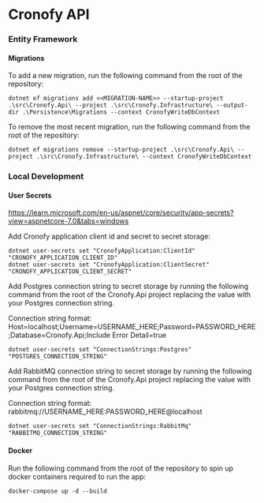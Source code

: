 # Cronofy API #

### Entity Framework ###

#### Migrations ####

To add a new migration, run the following command from the root of the repository:

```
dotnet ef migrations add <<MIGRATION-NAME>> --startup-project .\src\Cronofy.Api\ --project .\src\Cronofy.Infrastructure\ --output-dir .\Persistence\Migrations --context CronofyWriteDbContext
```

To remove the most recent migration, run the following command from the root of the repository:

```
dotnet ef migrations remove --startup-project .\src\Cronofy.Api\ --project .\src\Cronofy.Infrastructure\ --context CronofyWriteDbContext
```

### Local Development ###

#### User Secrets ####
https://learn.microsoft.com/en-us/aspnet/core/security/app-secrets?view=aspnetcore-7.0&tabs=windows

Add Cronofy application client id and secret to secret storage:

```
dotnet user-secrets set "CronofyApplication:ClientId" "CRONOFY_APPLICATION_CLIENT_ID"
dotnet user-secrets set "CronofyApplication:ClientSecret" "CRONOFY_APPLICATION_CLIENT_SECRET"
```

Add Postgres connection string to secret storage by running the following command from the root of the Cronofy.Api project replacing the value with your Postgres connection string.

Connection string format: Host=localhost;Username=USERNAME_HERE;Password=PASSWORD_HERE;Database=Cronofy.Api;Include Error Detail=true

```
dotnet user-secrets set "ConnectionStrings:Postgres" "POSTGRES_CONNECTION_STRING"
```

Add RabbitMQ connection string to secret storage by running the following command from the root of the Cronofy.Api project replacing the value with your Postgres connection string.

Connection string format: rabbitmq://USERNAME_HERE:PASSWORD_HERE@localhost

```
dotnet user-secrets set "ConnectionStrings:RabbitMq" "RABBITMQ_CONNECTION_STRING"
```

#### Docker ####

Run the following command from the root of the repository to spin up docker containers required to run the app:

```
docker-compose up -d --build
```